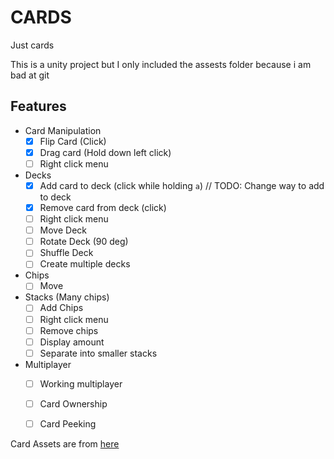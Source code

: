 # CARDS
Just cards

This is a unity project but I only included the assests folder because i am bad at git

## Features
- Card Manipulation
  - [X] Flip Card (Click)
  - [X] Drag card (Hold down left click)
  - [ ] Right click menu
- Decks
  - [X] Add card to deck (click while holding `a`) // TODO: Change way to add to deck
  - [X] Remove card from deck (click)
  - [ ] Right click menu
  - [ ] Move Deck
  - [ ] Rotate Deck (90 deg)
  - [ ] Shuffle Deck
  - [ ] Create multiple decks
- Chips
  - [ ] Move
- Stacks (Many chips)
  - [ ] Add Chips
  - [ ] Right click menu
  - [ ] Remove chips
  - [ ] Display amount
  - [ ] Separate into smaller stacks 
- Multiplayer
  - [ ] Working multiplayer
  - [ ] Card Ownership
  - [ ] Card Peeking


Card Assets are from [here](https://screamingbrainstudios.itch.io/poker-pack)
